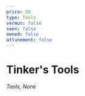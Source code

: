 ```yaml
---
price: 50
type: Tools
vermun: false
seen: false
owned: false
attunement: false
---
```

# Tinker's Tools

*Tools, None*